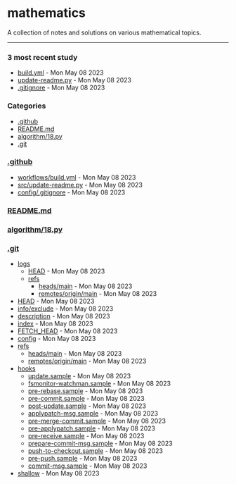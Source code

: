 # mathematics
A collection of notes and solutions on various mathematical topics.

---

### 3 most recent study
- [build.yml]("./.github/workflows/build.yml") - Mon May 08 2023
- [update-readme.py]("./.github/src/update-readme.py") - Mon May 08 2023
- [.gitignore]("./.github/config/.gitignore") - Mon May 08 2023

### Categories
- [.github](#.github)
- [README.md](#README.md)
- [algorithm/18.py](#algorithm/18.py)
- [.git](#.git)

### [.github](#.github)
- [workflows/build.yml]("./.github/workflows/build.yml") - Mon May 08 2023
- [src/update-readme.py]("./.github/src/update-readme.py") - Mon May 08 2023
- [config/.gitignore]("./.github/config/.gitignore") - Mon May 08 2023

### [README.md](#README.md)

### [algorithm/18.py](#algorithm/18.py)

### [.git](#.git)
- [logs]("./.git/logs")
  - [HEAD]("./.git/logs/HEAD") - Mon May 08 2023
  - [refs]("./.git/logs/refs")
    - [heads/main]("./.git/logs/refs/heads/main") - Mon May 08 2023
    - [remotes/origin/main]("./.git/logs/refs/remotes/origin/main") - Mon May 08 2023
- [HEAD]("./.git/HEAD") - Mon May 08 2023
- [info/exclude]("./.git/info/exclude") - Mon May 08 2023
- [description]("./.git/description") - Mon May 08 2023
- [index]("./.git/index") - Mon May 08 2023
- [FETCH_HEAD]("./.git/FETCH_HEAD") - Mon May 08 2023
- [config]("./.git/config") - Mon May 08 2023
- [refs]("./.git/refs")
  - [heads/main]("./.git/refs/heads/main") - Mon May 08 2023
  - [remotes/origin/main]("./.git/refs/remotes/origin/main") - Mon May 08 2023
- [hooks]("./.git/hooks")
  - [update.sample]("./.git/hooks/update.sample") - Mon May 08 2023
  - [fsmonitor-watchman.sample]("./.git/hooks/fsmonitor-watchman.sample") - Mon May 08 2023
  - [pre-rebase.sample]("./.git/hooks/pre-rebase.sample") - Mon May 08 2023
  - [pre-commit.sample]("./.git/hooks/pre-commit.sample") - Mon May 08 2023
  - [post-update.sample]("./.git/hooks/post-update.sample") - Mon May 08 2023
  - [applypatch-msg.sample]("./.git/hooks/applypatch-msg.sample") - Mon May 08 2023
  - [pre-merge-commit.sample]("./.git/hooks/pre-merge-commit.sample") - Mon May 08 2023
  - [pre-applypatch.sample]("./.git/hooks/pre-applypatch.sample") - Mon May 08 2023
  - [pre-receive.sample]("./.git/hooks/pre-receive.sample") - Mon May 08 2023
  - [prepare-commit-msg.sample]("./.git/hooks/prepare-commit-msg.sample") - Mon May 08 2023
  - [push-to-checkout.sample]("./.git/hooks/push-to-checkout.sample") - Mon May 08 2023
  - [pre-push.sample]("./.git/hooks/pre-push.sample") - Mon May 08 2023
  - [commit-msg.sample]("./.git/hooks/commit-msg.sample") - Mon May 08 2023
- [shallow]("./.git/shallow") - Mon May 08 2023


